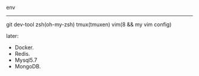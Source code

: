 env

---

git
dev-tool
zsh(oh-my-zsh)
tmux(tmuxen)
vim(8 && my vim config)

later:
+ Docker.
+ Redis.
+ Mysql5.7
+ MongoDB.
